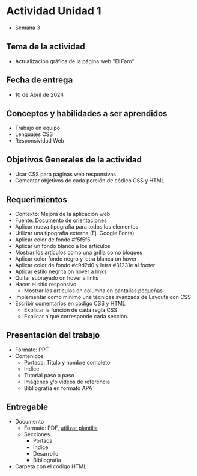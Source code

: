 # Actividad Unidad 1
* Semana 3

## Tema de la actividad
* Actualización gráfica de la página web "El Faro"

## Fecha de entrega
* 10 de Abril de 2024

## Conceptos y habilidades a ser aprendidos
* Trabajo en equipo
* Lenguajes CSS
* Responsividad Web

## Objetivos Generales de la actividad
* Usar CSS para páginas web responsivas
* Comentar objetivos de cada porción de códico CSS y HTML

## Requerimientos
* Contexto: Mejora de la aplicación web
* Fuente: [Documento de orientaciones](https://github.com/jpgt155/estudio/blob/main/Taller%20de%20aplicaciones%20para%20internet/Semana%203/ORIENTACIONES_ACTIVIDAD_FORMATIVA_(A).pdf)
* Aplicar nueva tipografía para todos los elementos
* Utilizar una tipografía externa (Ej. Google Fonts)
* Aplicar color de fondo #f5f5f5
* Aplicar un fondo blanco a los artículos
* Mostrar los artículos como una grilla como bloques
* Aplicar color fondo negro y letra blanca on hover
* Aplicar color de fondo #c9d2d0 y letra #31231e al footer
* Aplicar estilo negrita on hover a links
* Quitar subrayado on hover a links
* Hacer el sitio responsivo
  * Mostrar los articulos en columna en pantallas pequeñas
* Implementar como mínimo una técnicas avanzada de Layouts con CSS
* Escribir comentarios en código CSS y HTML
  * Explicar la función de cada regla CSS
  * Explicar a qué corresponde cada sección.

## Presentación del trabajo
* Formato: PPT
* Contenidos
  * Portada: Título y nombre completo
  * Índice
  * Tutorial paso a paso
  * Imágenes y/o videos de referencia
  * Bibliografía en formato APA

## Entregable
* Documento
  * Formato: PDF, [utilizar plantilla](https://github.com/jpgt155/estudio/blob/main/Taller%20de%20aplicaciones%20para%20internet/Semana%202/Plantilla_Trabajo.docx)
  * Secciones
    * Portada
    * Índice
    * Desarrollo
    * Bibliografía
* Carpeta con el código HTML
